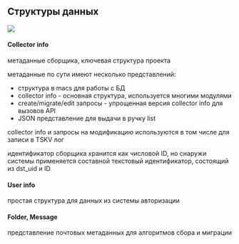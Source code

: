 ## Структуры данных

![](datatypes.png)

#### Collector info

метаданные сборщика, ключевая структура проекта

метаданные по сути имеют несколько представлений:

- структура в macs для работы с БД
- collector info - основная структура, используется многими модулями
- create/migrate/edit запросы - упрощенная версия collector info для вызовов API
- JSON представление для выдачи в ручку list

collector info и запросы на модификацию используются в том числе для записи в TSKV лог

идентификатор сборщика хранится как числовой ID, но снаружи системы применяется составной текстовый идентификатор, состоящий из dst_uid и ID

#### User info

простая структура для данных из системы авторизации

#### Folder, Message

представление почтовых метаданных для алгоритмов сбора и миграции